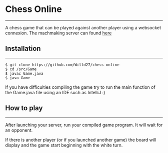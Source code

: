 # Chess Online
***
A chess game that can be played against another player using a websocket connexion. 
The machmaking server can found [here](https://github.com/El-Roma/websocketgit)

## Installation
***
```
$ git clone https://github.com/Willd27/chess-online
$ cd /src/Game
$ javac Game.java
$ java Game
```

If you have difficulties compiling the game try to run the main function of the Game.java file using an IDE
 such as IntelliJ :)

## How to play
***
After launching your server, run your compiled game program.
It will wait for an opponent.

If there is another player (or if you launched another game) the board will
display and the game start beginning with the white turn.
